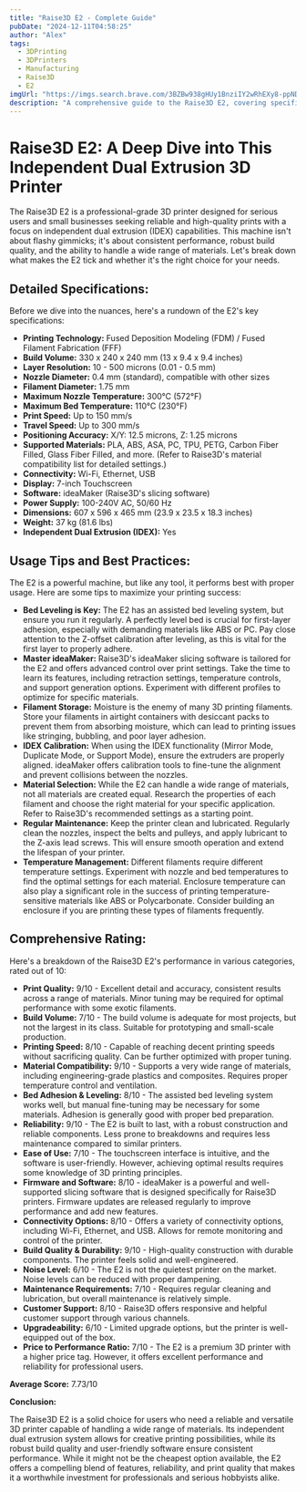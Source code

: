 ```yaml
---
title: "Raise3D E2 - Complete Guide"
pubDate: "2024-12-11T04:58:25"
author: "Alex"
tags:
  - 3DPrinting
  - 3DPrinters
  - Manufacturing
  - Raise3D
  - E2
imgUrl: "https://imgs.search.brave.com/3BZBw938gHUy1BnziIY2wRhEXy8-ppNDOPxrbZH1UVI/rs:fit:860:0:0:0/g:ce/aHR0cHM6Ly93d3cu/Y3JlYTNkLmNvbS9p/bWcvY21zL3JhaXNl/M0QvRTJDRi9lMmNm/LWhlcm8uanBn"
description: "A comprehensive guide to the Raise3D E2, covering specifications, usage tips, and comparisons with similar products."
---
```


# Raise3D E2: A Deep Dive into This Independent Dual Extrusion 3D Printer

The Raise3D E2 is a professional-grade 3D printer designed for serious users and small businesses seeking reliable and high-quality prints with a focus on independent dual extrusion (IDEX) capabilities. This machine isn't about flashy gimmicks; it's about consistent performance, robust build quality, and the ability to handle a wide range of materials. Let's break down what makes the E2 tick and whether it's the right choice for your needs.

## Detailed Specifications:

Before we dive into the nuances, here's a rundown of the E2's key specifications:

*   **Printing Technology:** Fused Deposition Modeling (FDM) / Fused Filament Fabrication (FFF)
*   **Build Volume:** 330 x 240 x 240 mm (13 x 9.4 x 9.4 inches)
*   **Layer Resolution:** 10 - 500 microns (0.01 - 0.5 mm)
*   **Nozzle Diameter:** 0.4 mm (standard), compatible with other sizes
*   **Filament Diameter:** 1.75 mm
*   **Maximum Nozzle Temperature:** 300°C (572°F)
*   **Maximum Bed Temperature:** 110°C (230°F)
*   **Print Speed:** Up to 150 mm/s
*   **Travel Speed:** Up to 300 mm/s
*   **Positioning Accuracy:** X/Y: 12.5 microns, Z: 1.25 microns
*   **Supported Materials:** PLA, ABS, ASA, PC, TPU, PETG, Carbon Fiber Filled, Glass Fiber Filled, and more. (Refer to Raise3D's material compatibility list for detailed settings.)
*   **Connectivity:** Wi-Fi, Ethernet, USB
*   **Display:** 7-inch Touchscreen
*   **Software:** ideaMaker (Raise3D's slicing software)
*   **Power Supply:** 100-240V AC, 50/60 Hz
*   **Dimensions:** 607 x 596 x 465 mm (23.9 x 23.5 x 18.3 inches)
*   **Weight:** 37 kg (81.6 lbs)
*   **Independent Dual Extrusion (IDEX):** Yes

## Usage Tips and Best Practices:

The E2 is a powerful machine, but like any tool, it performs best with proper usage. Here are some tips to maximize your printing success:

*   **Bed Leveling is Key:** The E2 has an assisted bed leveling system, but ensure you run it regularly. A perfectly level bed is crucial for first-layer adhesion, especially with demanding materials like ABS or PC. Pay close attention to the Z-offset calibration after leveling, as this is vital for the first layer to properly adhere.
*   **Master ideaMaker:** Raise3D's ideaMaker slicing software is tailored for the E2 and offers advanced control over print settings. Take the time to learn its features, including retraction settings, temperature controls, and support generation options. Experiment with different profiles to optimize for specific materials.
*   **Filament Storage:** Moisture is the enemy of many 3D printing filaments. Store your filaments in airtight containers with desiccant packs to prevent them from absorbing moisture, which can lead to printing issues like stringing, bubbling, and poor layer adhesion.
*   **IDEX Calibration:** When using the IDEX functionality (Mirror Mode, Duplicate Mode, or Support Mode), ensure the extruders are properly aligned. ideaMaker offers calibration tools to fine-tune the alignment and prevent collisions between the nozzles.
*   **Material Selection:** While the E2 can handle a wide range of materials, not all materials are created equal. Research the properties of each filament and choose the right material for your specific application. Refer to Raise3D's recommended settings as a starting point.
*   **Regular Maintenance:** Keep the printer clean and lubricated. Regularly clean the nozzles, inspect the belts and pulleys, and apply lubricant to the Z-axis lead screws. This will ensure smooth operation and extend the lifespan of your printer.
*   **Temperature Management:** Different filaments require different temperature settings. Experiment with nozzle and bed temperatures to find the optimal settings for each material. Enclosure temperature can also play a significant role in the success of printing temperature-sensitive materials like ABS or Polycarbonate. Consider building an enclosure if you are printing these types of filaments frequently.

## Comprehensive Rating:

Here's a breakdown of the Raise3D E2's performance in various categories, rated out of 10:

*   **Print Quality:** 9/10 - Excellent detail and accuracy, consistent results across a range of materials. Minor tuning may be required for optimal performance with some exotic filaments.
*   **Build Volume:** 7/10 - The build volume is adequate for most projects, but not the largest in its class. Suitable for prototyping and small-scale production.
*   **Printing Speed:** 8/10 - Capable of reaching decent printing speeds without sacrificing quality. Can be further optimized with proper tuning.
*   **Material Compatibility:** 9/10 - Supports a very wide range of materials, including engineering-grade plastics and composites. Requires proper temperature control and ventilation.
*   **Bed Adhesion & Leveling:** 8/10 - The assisted bed leveling system works well, but manual fine-tuning may be necessary for some materials. Adhesion is generally good with proper bed preparation.
*   **Reliability:** 9/10 - The E2 is built to last, with a robust construction and reliable components. Less prone to breakdowns and requires less maintenance compared to similar printers.
*   **Ease of Use:** 7/10 - The touchscreen interface is intuitive, and the software is user-friendly. However, achieving optimal results requires some knowledge of 3D printing principles.
*   **Firmware and Software:** 8/10 - ideaMaker is a powerful and well-supported slicing software that is designed specifically for Raise3D printers. Firmware updates are released regularly to improve performance and add new features.
*   **Connectivity Options:** 8/10 - Offers a variety of connectivity options, including Wi-Fi, Ethernet, and USB. Allows for remote monitoring and control of the printer.
*   **Build Quality & Durability:** 9/10 - High-quality construction with durable components. The printer feels solid and well-engineered.
*   **Noise Level:** 6/10 - The E2 is not the quietest printer on the market. Noise levels can be reduced with proper dampening.
*   **Maintenance Requirements:** 7/10 - Requires regular cleaning and lubrication, but overall maintenance is relatively simple.
*   **Customer Support:** 8/10 - Raise3D offers responsive and helpful customer support through various channels.
*   **Upgradeability:** 6/10 - Limited upgrade options, but the printer is well-equipped out of the box.
*   **Price to Performance Ratio:** 7/10 - The E2 is a premium 3D printer with a higher price tag. However, it offers excellent performance and reliability for professional users.

**Average Score:** 7.73/10

**Conclusion:**

The Raise3D E2 is a solid choice for users who need a reliable and versatile 3D printer capable of handling a wide range of materials. Its independent dual extrusion system allows for creative printing possibilities, while its robust build quality and user-friendly software ensure consistent performance. While it might not be the cheapest option available, the E2 offers a compelling blend of features, reliability, and print quality that makes it a worthwhile investment for professionals and serious hobbyists alike.
